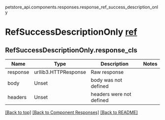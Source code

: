 <a name="top"></a>
petstore_api.components.responses.response_ref_success_description_only
# RefSuccessDescriptionOnly [ref](../../components/responses/response_success_description_only.md)<a id="response_ref_success_description_only" ></a>

## <a id="response_ref_success_description_onlyresponse_cls" >RefSuccessDescriptionOnly.response_cls</a>
Name | Type | Description  | Notes
------------- | ------------- | ------------- | -------------
response | urllib3.HTTPResponse | Raw response |
body | Unset | body was not defined |
headers | Unset | headers were not defined |

[[Back to top]](#top) [[Back to Component Responses]](../../../README.md#Component-Responses) [[Back to README]](../../../README.md)
